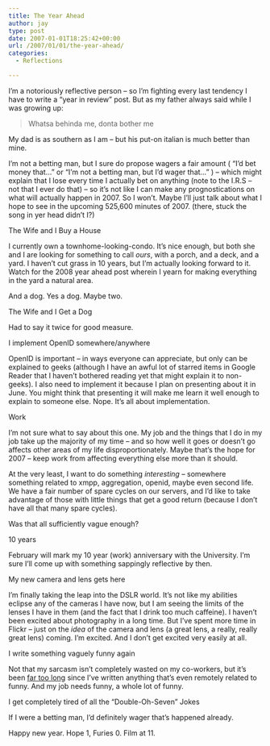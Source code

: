 ```yaml
---
title: The Year Ahead
author: jay
type: post
date: 2007-01-01T18:25:42+00:00
url: /2007/01/01/the-year-ahead/
categories:
  - Reflections

---
```

I’m a notoriously reflective person &#8211; so I’m fighting every last tendency I have to write a “year in review” post. But as my father always said while I was growing up:

> Whatsa behinda me, donta bother me

My dad is as southern as I am &#8211; but his put-on italian is much better than mine.

I’m not a betting man, but I sure do propose wagers a fair amount ( “I’d bet money that…” or “I’m not a betting man, but I’d wager that…” ) &#8211; which might explain that I lose every time I actually bet on anything (note to the I.R.S &#8211; not that I ever do that) &#8211; so it’s not like I can make any prognostications on what will actually happen in 2007. So I won’t. Maybe I’ll just talk about what I hope to see in the upcoming 525,600 minutes of 2007. (there, stuck the song in yer head didn’t I?)

The Wife and I Buy a House

I currently own a townhome-looking-condo. It’s nice enough, but both she and I are looking for something to call _ours_, with a porch, and a deck, and a yard. I haven’t cut grass in 10 years, but I’m actually looking forward to it. Watch for the 2008 year ahead post wherein I yearn for making everything in the yard a natural area.

And a dog. Yes a dog. Maybe two.

The Wife and I Get a Dog

Had to say it twice for good measure.

I implement OpenID somewhere/anywhere

OpenID is important &#8211; in ways everyone can appreciate, but only can be explained to geeks (although I have an awful lot of starred items in Google Reader that I haven’t bothered reading yet that might explain it to non-geeks). I also need to implement it because I plan on presenting about it in June. You might think that presenting it will make me learn it well enough to explain to someone else. Nope. It’s all about implementation.

Work

I’m not sure what to say about this one. My job and the things that I do in my job take up the majority of my time &#8211; and so how well it goes or doesn’t go affects other areas of my life disproportionately. Maybe that’s the hope for 2007 &#8211; keep work from affecting everything else more than it should.

At the very least, I want to do something _interesting_ &#8211; somewhere something related to xmpp, aggregation, openid, maybe even second life. We have a fair number of spare cycles on our servers, and I’d like to take advantage of those with little things that get a good return (because I don’t have all that many spare cycles).

Was that all sufficiently vague enough?

10 years

February will mark my 10 year (work) anniversary with the University. I’m sure I’ll come up with something sappingly reflective by then.

My new camera and lens gets here

I’m finally taking the leap into the DSLR world. It’s not like my abilities eclipse any of the cameras I have now, but I am seeing the limits of the lenses I have in them (and the fact that I drink too much caffeine). I haven’t been excited about photography in a long time. But I’ve spent more time in Flickr &#8211; just on the _idea_ of the camera and lens (a great lens, a really, really great lens) coming. I’m excited. And I don’t get excited very easily at all.

I write something vaguely funny again

Not that my sarcasm isn’t completely wasted on my co-workers, but it’s been [far too long][1] since I’ve written anything that’s even remotely related to funny. And my job needs funny, a whole lot of funny.

I get completely tired of all the “Double-Oh-Seven” Jokes

If I were a betting man, I’d definitely wager that’s happened already.

Happy new year. Hope 1, Furies 0. Film at 11.

 [1]: https://rambleon.org/category/humor/